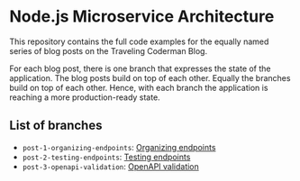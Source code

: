 # Node.js Microservice Architecture

This repository contains the full code examples for the equally named series of blog posts on the Traveling Coderman Blog.

For each blog post, there is one branch that expresses the state of the application.
The blog posts build on top of each other.
Equally the branches build on top of each other.
Hence, with each branch the application is reaching a more production-ready state.

## List of branches

- `post-1-organizing-endpoints`: [Organizing endpoints](https://traveling-coderman.net/code/node-architecture/organizing-endpoints/)
- `post-2-testing-endpoints`: [Testing endpoints](https://traveling-coderman.net/code/node-architecture/testing-endpoints/)
- `post-3-openapi-validation`: [OpenAPI validation](https://traveling-coderman.net/code/node-architecture/openapi-input-validation/)
